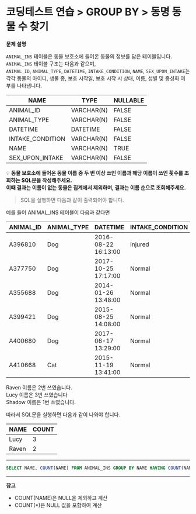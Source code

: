 # 코딩테스트 연습 > GROUP BY > 동명 동물 수 찾기

**문제 설명**

`ANIMAL_INS` 테이블은 동물 보호소에 들어온 동물의 정보를 담은 테이블입니다.   
`ANIMAL_INS` 테이블 구조는 다음과 같으며,   
`ANIMAL_ID`, `ANIMAL_TYPE`, `DATETIME`, `INTAKE_CONDITION`, `NAME`, `SEX_UPON_INTAKE`는  
각각 동물의 아이디, 생물 종, 보호 시작일, 보호 시작 시 상태, 이름, 성별 및 중성화 여부를 나타냅니다.

NAME	| TYPE | NULLABLE
--- | --- | ---
ANIMAL_ID |	VARCHAR(N) |	FALSE
ANIMAL_TYPE |	VARCHAR(N) |	FALSE
DATETIME |	DATETIME |	FALSE
INTAKE_CONDITION |	VARCHAR(N) |	FALSE
NAME |	VARCHAR(N) |	TRUE
SEX_UPON_INTAKE |	VARCHAR(N) |	FALSE


💡 **동물 보호소에 들어온 동물 이름 중 두 번 이상 쓰인 이름과 해당 이름이 쓰인 횟수를 조회하는 SQL문을 작성해주세요.  
이때 결과는 이름이 없는 동물은 집계에서 제외하며, 결과는 이름 순으로 조회해주세요.**

> SQL을 실행하면 다음과 같이 출력되어야 합니다.

예를 들어 ANIMAL_INS 테이블이 다음과 같다면

ANIMAL_ID |	ANIMAL_TYPE |	DATETIME | INTAKE_CONDITION |	NAME | SEX_UPON_INTAKE
--- | --- | --- | --- | --- | --- |
A396810 |	Dog |	2016-08-22 16:13:00 |	Injured |	Raven |	Spayed Female
A377750 |	Dog |	2017-10-25 17:17:00 |	Normal |	Lucy |	Spayed Female
A355688 |	Dog |	2014-01-26 13:48:00 |	Normal |	Shadow |	Neutered Male
A399421 |	Dog |	2015-08-25 14:08:00 |	Normal |	Lucy |	Spayed Female
A400680 |	Dog |	2017-06-17 13:29:00 |	Normal |	Lucy |	Spayed Female
A410668 |	Cat |	2015-11-19 13:41:00 |	Normal |	Raven |	Spayed Female

Raven 이름은 2번 쓰였습니다.   
Lucy 이름은 3번 쓰였습니다  
Shadow 이름은 1번 쓰였습니다.  

따라서 SQL문을 실행하면 다음과 같이 나와야 합니다.

NAME |	COUNT
--- | ---
Lucy |	3
Raven |	2
---

```sql
SELECT NAME, COUNT(NAME) FROM ANIMAL_INS GROUP BY NAME HAVING COUNT(NAME) > 1;
```
---

**참고**

- COUNT(NAME)은 NULL을 제외하고 계산
- COUNT(*)은 NULL 값을 포함하여 계산
